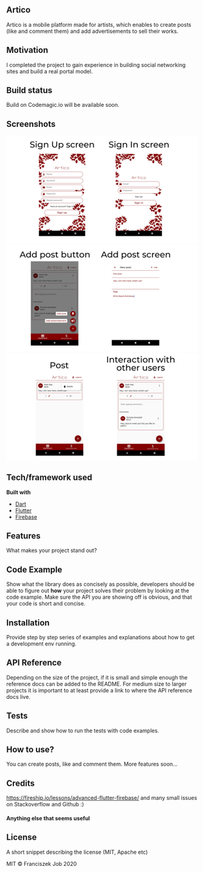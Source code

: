 ## Artico
Artico is a mobile platform made for artists, which enables to create posts (like and comment them) and add advertisements to sell their works.

## Motivation
I completed the project to gain experience in building social networking sites and build a real portal model.

## Build status
Build on Codemagic.io will be available soon.
 
## Screenshots
<img src="https://github.com/Fiiranek/SocialNetwork/blob/master/screenshots/1.png"/>
<img src="https://github.com/Fiiranek/SocialNetwork/blob/master/screenshots/2.png"/>
<img src="https://github.com/Fiiranek/SocialNetwork/blob/master/screenshots/3.png"/>

## Tech/framework used
<b>Built with</b>
- [Dart](https://dart.dev)
- [Flutter](https://flutter.dev)
- [Firebase](https://firebase.google.com)

## Features
What makes your project stand out?

## Code Example
Show what the library does as concisely as possible, developers should be able to figure out **how** your project solves their problem by looking at the code example. Make sure the API you are showing off is obvious, and that your code is short and concise.

## Installation
Provide step by step series of examples and explanations about how to get a development env running.

## API Reference

Depending on the size of the project, if it is small and simple enough the reference docs can be added to the README. For medium size to larger projects it is important to at least provide a link to where the API reference docs live.

## Tests
Describe and show how to run the tests with code examples.

## How to use?
You can create posts, like and comment them. More features soon...

## Credits
https://fireship.io/lessons/advanced-flutter-firebase/ and many small issues on Stackoverflow and Github :)

#### Anything else that seems useful

## License
A short snippet describing the license (MIT, Apache etc)

MIT © Franciszek Job 2020
